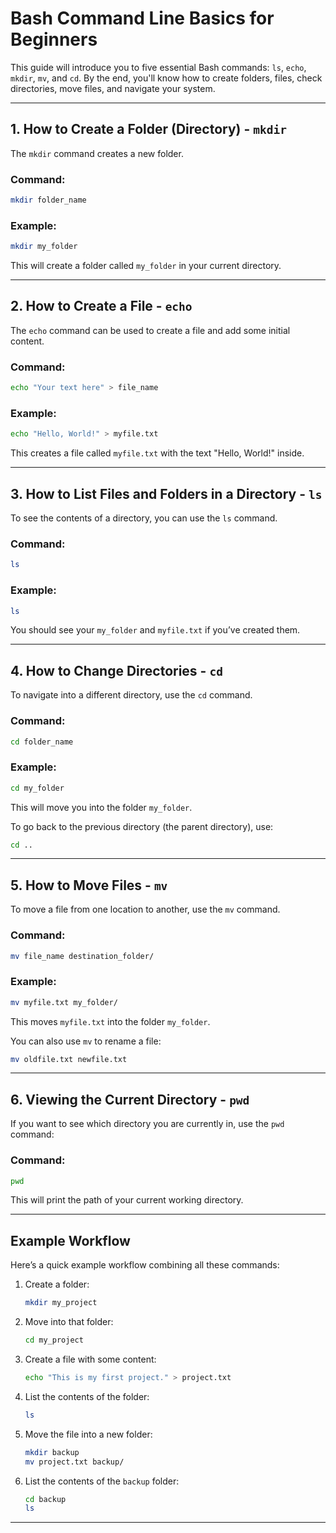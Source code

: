 # Bash Command Line Basics for Beginners

This guide will introduce you to five essential Bash commands: `ls`, `echo`, `mkdir`, `mv`, and `cd`. By the end, you'll know how to create folders, files, check directories, move files, and navigate your system.

---

## 1. How to Create a Folder (Directory) - `mkdir`

The `mkdir` command creates a new folder.

### Command:
```bash
mkdir folder_name
```

### Example:
```bash
mkdir my_folder
```

This will create a folder called `my_folder` in your current directory.

---

## 2. How to Create a File - `echo`

The `echo` command can be used to create a file and add some initial content.

### Command:
```bash
echo "Your text here" > file_name
```

### Example:
```bash
echo "Hello, World!" > myfile.txt
```

This creates a file called `myfile.txt` with the text "Hello, World!" inside.

---

## 3. How to List Files and Folders in a Directory - `ls`

To see the contents of a directory, you can use the `ls` command.

### Command:
```bash
ls
```

### Example:
```bash
ls
```

You should see your `my_folder` and `myfile.txt` if you’ve created them.

---

## 4. How to Change Directories - `cd`

To navigate into a different directory, use the `cd` command.

### Command:
```bash
cd folder_name
```

### Example:
```bash
cd my_folder
```

This will move you into the folder `my_folder`.

To go back to the previous directory (the parent directory), use:
```bash
cd ..
```

---

## 5. How to Move Files - `mv`

To move a file from one location to another, use the `mv` command.

### Command:
```bash
mv file_name destination_folder/
```

### Example:
```bash
mv myfile.txt my_folder/
```

This moves `myfile.txt` into the folder `my_folder`.

You can also use `mv` to rename a file:
```bash
mv oldfile.txt newfile.txt
```

---

## 6. Viewing the Current Directory - `pwd`

If you want to see which directory you are currently in, use the `pwd` command:

### Command:
```bash
pwd
```

This will print the path of your current working directory.

---

## Example Workflow

Here’s a quick example workflow combining all these commands:

1. Create a folder:
   ```bash
   mkdir my_project
   ```

2. Move into that folder:
   ```bash
   cd my_project
   ```

3. Create a file with some content:
   ```bash
   echo "This is my first project." > project.txt
   ```

4. List the contents of the folder:
   ```bash
   ls
   ```

5. Move the file into a new folder:
   ```bash
   mkdir backup
   mv project.txt backup/
   ```

6. List the contents of the `backup` folder:
   ```bash
   cd backup
   ls
   ```

---

